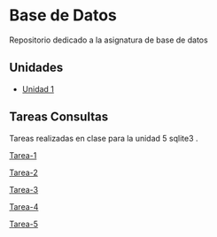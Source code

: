 # Base de Datos 
Repositorio dedicado a la asignatura de base de datos

## Unidades 
- [Unidad 1](Unidad-1)

## Tareas Consultas

Tareas realizadas en clase para la unidad 5 sqlite3 .

[Tarea-1](/tarea-consultas/README.md)

[Tarea-2](/tarea-sql-2/README.md)

[Tarea-3](/tarea-sql-3/README.md)

[Tarea-4](/tarea-sql-4/README.md)

[Tarea-5](/tarea-5-examen/README.md)